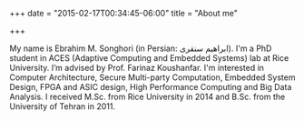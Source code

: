 +++
date = "2015-02-17T00:34:45-06:00"
title = "About me"

+++

My name is Ebrahim M. Songhori (in Persian: ابراهیم سنقری). I'm a PhD student in ACES (Adaptive Computing and Embedded Systems) lab at Rice University. I’m advised by Prof. Farinaz Koushanfar. I'm interested in Computer Architecture, Secure Multi-party Computation, Embedded System Design, FPGA and ASIC design, High Performance Computing and Big Data Analysis. I received M.Sc. from Rice University in 2014 and B.Sc. from the University of Tehran in 2011.